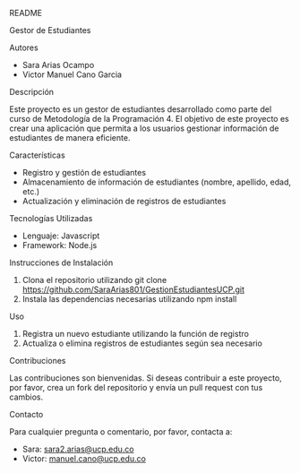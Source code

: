 README

Gestor de Estudiantes

Autores

- Sara Arias Ocampo
- Victor Manuel Cano Garcia

Descripción

Este proyecto es un gestor de estudiantes desarrollado como parte del curso de Metodología de la Programación 4. El objetivo de este proyecto es crear una aplicación que permita a los usuarios gestionar información de estudiantes de manera eficiente.

Características

- Registro y gestión de estudiantes
- Almacenamiento de información de estudiantes (nombre, apellido, edad, etc.)
- Actualización y eliminación de registros de estudiantes

Tecnologías Utilizadas

- Lenguaje: Javascript
- Framework: Node.js

Instrucciones de Instalación

1. Clona el repositorio utilizando git clone https://github.com/SaraArias801/GestionEstudiantesUCP.git
2. Instala las dependencias necesarias utilizando npm install

Uso

1. Registra un nuevo estudiante utilizando la función de registro
2. Actualiza o elimina registros de estudiantes según sea necesario

Contribuciones

Las contribuciones son bienvenidas. Si deseas contribuir a este proyecto, por favor, crea un fork del repositorio y envía un pull request con tus cambios.


Contacto

Para cualquier pregunta o comentario, por favor, contacta a:

- Sara: sara2.arias@ucp.edu.co
- Victor: manuel.cano@ucp.edu.co
